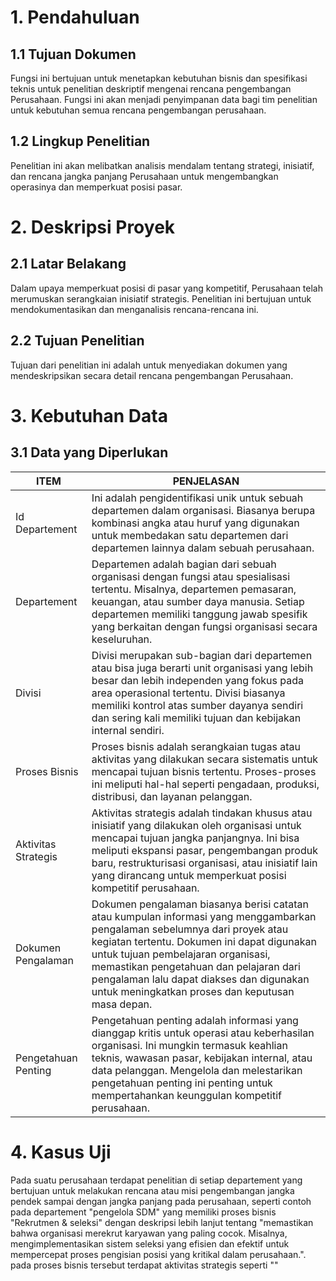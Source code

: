 # 1. Pendahuluan

## 1.1 Tujuan Dokumen
Fungsi ini bertujuan untuk menetapkan kebutuhan bisnis dan spesifikasi teknis untuk penelitian deskriptif mengenai rencana pengembangan Perusahaan. Fungsi ini akan menjadi penyimpanan data bagi tim penelitian untuk kebutuhan semua rencana pengembangan perusahaan.

## 1.2 Lingkup Penelitian
Penelitian ini akan melibatkan analisis mendalam tentang strategi, inisiatif, dan rencana jangka panjang Perusahaan untuk mengembangkan operasinya dan memperkuat posisi pasar.

# 2. Deskripsi Proyek

## 2.1 Latar Belakang
Dalam upaya memperkuat posisi di pasar yang kompetitif, Perusahaan telah merumuskan serangkaian inisiatif strategis. Penelitian ini bertujuan untuk mendokumentasikan dan menganalisis rencana-rencana ini.

## 2.2 Tujuan Penelitian
Tujuan dari penelitian ini adalah untuk menyediakan dokumen yang mendeskripsikan secara detail rencana pengembangan Perusahaan.

# 3. Kebutuhan Data

## 3.1 Data yang Diperlukan
|ITEM                | PENJELASAN |
|--------------------|------------|
| Id Departement      | Ini adalah pengidentifikasi unik untuk sebuah departemen dalam organisasi. Biasanya berupa kombinasi angka atau huruf yang digunakan untuk membedakan satu departemen dari departemen lainnya dalam sebuah perusahaan.|
| Departement         | Departemen adalah bagian dari sebuah organisasi dengan fungsi atau spesialisasi tertentu. Misalnya, departemen pemasaran, keuangan, atau sumber daya manusia. Setiap departemen memiliki tanggung jawab spesifik yang berkaitan dengan fungsi organisasi secara keseluruhan.|
| Divisi              | Divisi merupakan sub-bagian dari departemen atau bisa juga berarti unit organisasi yang lebih besar dan lebih independen yang fokus pada area operasional tertentu. Divisi biasanya memiliki kontrol atas sumber dayanya sendiri dan sering kali memiliki tujuan dan kebijakan internal sendiri.|
| Proses Bisnis       | Proses bisnis adalah serangkaian tugas atau aktivitas yang dilakukan secara sistematis untuk mencapai tujuan bisnis tertentu. Proses-proses ini meliputi hal-hal seperti pengadaan, produksi, distribusi, dan layanan pelanggan.|
| Aktivitas Strategis | Aktivitas strategis adalah tindakan khusus atau inisiatif yang dilakukan oleh organisasi untuk mencapai tujuan jangka panjangnya. Ini bisa meliputi ekspansi pasar, pengembangan produk baru, restrukturisasi organisasi, atau inisiatif lain yang dirancang untuk memperkuat posisi kompetitif perusahaan.|
| Dokumen Pengalaman  | Dokumen pengalaman biasanya berisi catatan atau kumpulan informasi yang menggambarkan pengalaman sebelumnya dari proyek atau kegiatan tertentu. Dokumen ini dapat digunakan untuk tujuan pembelajaran organisasi, memastikan pengetahuan dan pelajaran dari pengalaman lalu dapat diakses dan digunakan untuk meningkatkan proses dan keputusan masa depan.|
| Pengetahuan Penting | Pengetahuan penting adalah informasi yang dianggap kritis untuk operasi atau keberhasilan organisasi. Ini mungkin termasuk keahlian teknis, wawasan pasar, kebijakan internal, atau data pelanggan. Mengelola dan melestarikan pengetahuan penting ini penting untuk mempertahankan keunggulan kompetitif perusahaan.|

# 4. Kasus Uji
Pada suatu perusahaan terdapat penelitian di setiap departement yang bertujuan untuk melakukan rencana atau misi pengembangan jangka pendek sampai dengan jangka panjang pada perusahaan, seperti contoh pada departement "pengelola SDM" yang memiliki proses bisnis "Rekrutmen & seleksi" dengan deskripsi lebih lanjut tentang "memastikan bahwa organisasi merekrut karyawan yang paling cocok. Misalnya, mengimplementasikan sistem seleksi yang efisien dan efektif untuk mempercepat proses pengisian posisi yang kritikal dalam perusahaan.".
pada proses bisnis tersebut terdapat aktivitas strategis seperti "" 